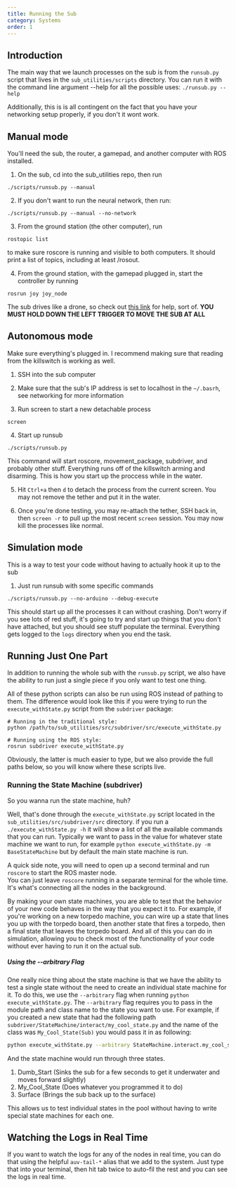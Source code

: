 ```yaml
---
title: Running the Sub
category: Systems
order: 1
---
```

## Introduction
The main way that we launch processes on the sub is from the `runsub.py` script that lives in the `sub_utilities/scripts` directory. You can run it with the command line argument --help for all the possible uses: `./runsub.py --help`

Additionally, this is is all contingent on the fact that you have your networking setup properly, if you don't it wont work.

## Manual mode

You'll need the sub, the router, a gamepad, and another computer with ROS installed.

1. On the sub, cd into the sub_utilities repo, then run
```
./scripts/runsub.py --manual
```

2. If you don't want to run the neural network, then run:
```
./scripts/runsub.py --manual --no-network
```

3. From the ground station (the other computer), run 
```
rostopic list
```
to make sure roscore is running and visible to both computers. It should print a list of topics, including at least /rosout.

4. From the ground station, with the gamepad plugged in, start the controller by running
```
rosrun joy joy_node
```
The sub drives like a drone, so check out [this link](https://dronenodes.com/wp-content/uploads/2016/07/Drone-Quadcopter-Transmiter-Anatomy.jpg) for help, sort of. **YOU MUST HOLD DOWN THE LEFT TRIGGER TO MOVE THE SUB AT ALL**


## Autonomous mode
Make sure everything's plugged in. I recommend making sure that reading from the killswitch is working as well.

1. SSH into the sub computer

2. Make sure that the sub's IP address is set to localhost in the `~/.basrh`, see networking for more information

3. Run screen to start a new detachable process
```
screen
```

4. Start up runsub 
 
```
./scripts/runsub.py
```
This command will start roscore, movement_package, subdriver, and probably other stuff.
Everything runs off of the killswitch arming and disarming. This is how you start up the proccess while in the water.

5. Hit `Ctrl+a` then `d` to detach the process from the current screen. You may not remove the tether and put it in the water.

6. Once you're done testing, you may re-attach the tether, SSH back in, then `screen -r` to pull up the most recent `screen` session. You may now kill the processes like normal.

## Simulation mode
This is a way to test your code without having to actually hook it up to the sub

1. Just run runsub with some specific commands
```
./scripts/runsub.py --no-arduino --debug-execute
```

This should start up all the processes it can without crashing. Don't worry if you see lots of red stuff, it's going to try and start up things that you don't have attached, but you should see stuff populate the terminal.
Everything gets logged to the `logs` directory when you end the task.

## Running Just One Part
In addition to running the whole sub with the `runsub.py` script, we also have the ability to run just a single piece if you only want to test one thing.

All of these python scripts can also be run using ROS instead of pathing to them. The difference would look like this if you were trying to run the `execute_withState.py` script from the `subdriver` package:
```
# Running in the traditional style:
python /path/to/sub_utilities/src/subdriver/src/execute_withState.py

# Running using the ROS style:
rosrun subdriver execute_withState.py
```
Obviously, the latter is much easier to type, but we also provide the full paths below, so you will know where these scripts live.

### Running the State Machine (subdriver)

So you wanna run the state machine, huh?

Well, that's done through the `execute_withState.py` script located in the `sub_utilities/src/subdriver/src` directory. if you run a `./execute_withState.py -h` it will show a list of all the available commands that you can run.
Typically we want to pass in the value for whatever state machine we want to run, for example `python execute_withState.py -m BaseStateMachine` but by default the main state machine is run. 

A quick side note, you will need to open up a second terminal and run `roscore` to start the ROS master node.  
You can just leave `roscore` running in a separate terminal for the whole time. It's what's connecting all the nodes in the background.

By making your own state machines, you are able to test that the behavior of your new code behaves in the way that you expect it to. For example, if you're working on a new torpedo machine, you can wire up a state that lines you up with the torpedo board, then another state that fires a torpedo, then a final state that leaves the torpedo board. And all of this you can do in simulation, allowing you to check most of the functionality of your code without ever having to run it on the actual sub. 

##### Using the --arbitrary Flag  
One really nice thing about the state machine is that we have the ability to test a single state without the need to create an individual state machine for it. To do this, we use the `--arbitrary` flag when running `python execute_withState.py`. The `--arbitrary` flag requires you to pass in the module path and class name to the state you want to use. For example, if you created a new state that had the following path `subdriver/StateMachine/interact/my_cool_state.py` and the name of the class was `My_Cool_State(Sub)` you would pass it in as following:
```bash
python execute_withState.py --arbitrary StateMachine.interact.my_cool_state.My_Cool_State
```
And the state machine would run through three states. 
 1. Dumb_Start (Sinks the sub for a few seconds to get it underwater and moves forward slightly)
 2. My_Cool_State (Does whatever you programmed it to do)
 3. Surface (Brings the sub back up to the surface)

This allows us to test individual states in the pool without having to write special state machines for each one.


## Watching the Logs in Real Time
If you want to watch the logs for any of the nodes in real time, you can do that using the helpful `auv-tail-*` alias that we add to the system. Just type that into your terminal, then hit tab twice to auto-fil the rest and you can see the logs in real time.
